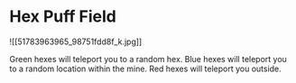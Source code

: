 # Hex Puff Field

![[51783963965_98751fdd8f_k.jpg]]

Green hexes will teleport you to a random hex.
Blue hexes will teleport you to a random location within the mine.
Red hexes will teleport you outside.